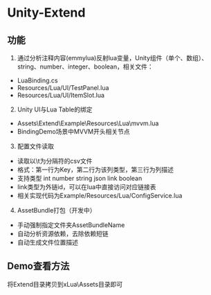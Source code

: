 
# Unity-Extend

## 功能

1. 通过分析注释内容(emmylua)反射lua变量，Unity组件（单个、数组）、string、number、integer、boolean，相关文件：

* LuaBinding.cs
* Resources/Lua/UI/TestPanel.lua
* Resources/Lua/UI/ItemSlot.lua

2. Unity UI与Lua Table的绑定

* Assets\Extend\Example\Resources\Lua\mvvm.lua
* BindingDemo场景中MVVM开头相关节点

3. 配置文件读取

* 读取以\t为分隔符的csv文件
* 格式：第一行为Key，第二行为该列类型，第三行为列描述
* 支持类型 int number string json link boolean
* link类型为外链id，可以在lua中直接访问对应链接表
* 相关实现代码为Example/Resources/Lua/ConfigService.lua

4. AssetBundle打包（开发中）
* 手动强制指定文件夹AssetBundleName
* 自动分析资源依赖，去除依赖短链
* 自动生成文件位置描述

## Demo查看方法

将Extend目录拷贝到xLua\Assets目录即可
